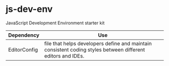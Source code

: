 # js-dev-env
JavaScript Development Environment  starter kit

| **Dependency**              | **Use**                                                                                                   
| --------------------------- | ---------------------------------------------------------------------------------------------------------
| EditorConfig                | file that helps developers define and maintain consistent coding styles between different editors and IDEs.

